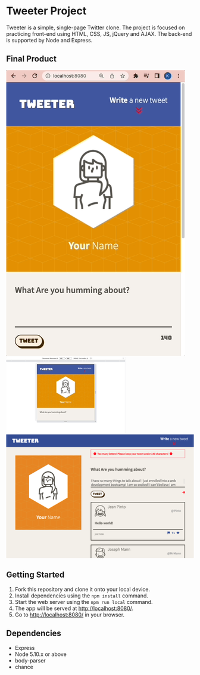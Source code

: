 # Tweeter Project

Tweeter is a simple, single-page Twitter clone. The project is focused on practicing front-end using HTML, CSS, JS, jQuery and AJAX. The back-end is supported by Node and Express.


## Final Product

!["Screenshot of Mobile Layout"](https://github.com/Kaz1022/tweeter-template/blob/master/docs/MobileLayout.gif)
!["Screenshot of Responsive Layout"](https://github.com/Kaz1022/tweeter-template/blob/master/docs/ResponsiveLayout.gif)
!["Screenshot of Desktop Layout with Error Message"](https://github.com/Kaz1022/tweeter-template/blob/master/docs/desktop-error.png)


## Getting Started

1. Fork this repository and clone it onto your local device.
2. Install dependencies using the `npm install` command.
3. Start the web server using the `npm run local` command.
3. The app will be served at <http://localhost:8080/>.
4. Go to <http://localhost:8080/> in your browser.

## Dependencies

- Express
- Node 5.10.x or above
- body-parser
- chance
